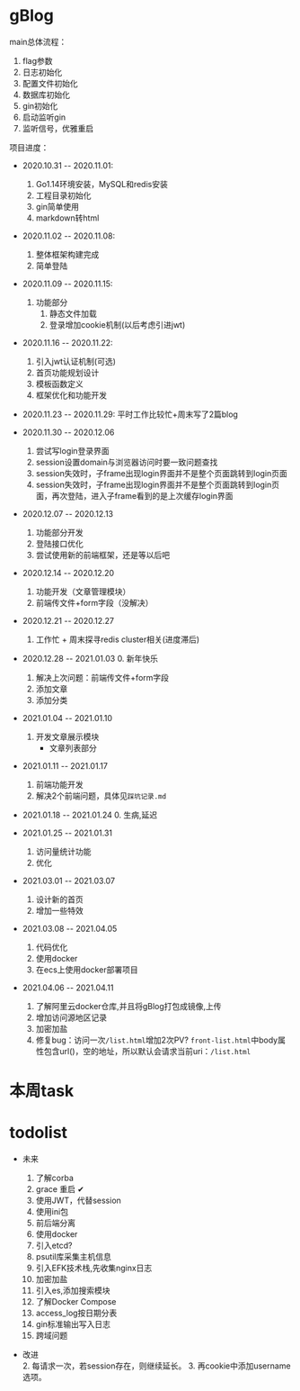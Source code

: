 # gBlog
main总体流程：
1. flag参数
2. 日志初始化
3. 配置文件初始化
4. 数据库初始化
5. gin初始化
6. 启动监听gin
7. 监听信号，优雅重启

项目进度：
- 2020.10.31 -- 2020.11.01: 
  1. Go1.14环境安装，MySQL和redis安装
  2. 工程目录初始化
  3. gin简单使用
  4. markdown转html
  
- 2020.11.02 -- 2020.11.08: 
  1. 整体框架构建完成
  2. 简单登陆
  
- 2020.11.09 -- 2020.11.15:
  1. 功能部分
      1. 静态文件加载
      2. 登录增加cookie机制(以后考虑引进jwt)
  
- 2020.11.16 -- 2020.11.22:
  1. 引入jwt认证机制(可选)
  2. 首页功能规划设计
  3. 模板函数定义
  4. 框架优化和功能开发
  
- 2020.11.23 -- 2020.11.29: 
  平时工作比较忙+周末写了2篇blog

- 2020.11.30 -- 2020.12.06
  1. 尝试写login登录界面
  2. session设置domain与浏览器访问时要一致问题查找
  3. session失效时，子frame出现login界面并不是整个页面跳转到login页面
  4. session失效时，子frame出现login界面并不是整个页面跳转到login页面，再次登陆，进入子frame看到的是上次缓存login界面

- 2020.12.07 -- 2020.12.13
  1. 功能部分开发
  2. 登陆接口优化
  3. 尝试使用新的前端框架，还是等以后吧

- 2020.12.14 -- 2020.12.20
  1. 功能开发（文章管理模块）
  2. 前端传文件+form字段（没解决）
  
- 2020.12.21 -- 2020.12.27
  1. 工作忙 + 周末探寻redis cluster相关(进度滞后)
 
- 2020.12.28 -- 2021.01.03
  0. 新年快乐
  1. 解决上次问题：前端传文件+form字段
  2. 添加文章
  3. 添加分类
  
- 2021.01.04 -- 2021.01.10
  1. 开发文章展示模块 
     - 文章列表部分 
     
- 2021.01.11 -- 2021.01.17
  1. 前端功能开发
  2. 解决2个前端问题，具体见`踩坑记录.md`

- 2021.01.18 -- 2021.01.24
  0. 生病,延迟

- 2021.01.25 -- 2021.01.31  
  1. 访问量统计功能
  2. 优化
  
- 2021.03.01 -- 2021.03.07
  1. 设计新的首页
  2. 增加一些特效

- 2021.03.08 -- 2021.04.05
  1. 代码优化
  2. 使用docker
  3. 在ecs上使用docker部署项目

- 2021.04.06 -- 2021.04.11
  1. 了解阿里云docker仓库,并且将gBlog打包成镜像,上传
  2. 增加访问源地区记录
  3. 加密加盐
  4. 修复bug：访问一次`/list.html`增加2次PV? `front-list.html`中body属性包含url()，空的地址，所以默认会请求当前uri：`/list.html`
  
  
# 本周task

# todolist  
- 未来
  1. 了解corba
  2. grace 重启 ✔
  3. 使用JWT，代替session
  4. 使用ini包
  5. 前后端分离
  6. 使用docker
  7. 引入etcd?
  8. psutil库采集主机信息
  9. 引入EFK技术栈,先收集nginx日志
  10. 加密加盐
  11. 引入es,添加搜索模块
  12. 了解Docker Compose
  13. access_log按日期分表
  14. gin标准输出写入日志
  15. 跨域问题
  
- 改进  
  2. 每请求一次，若session存在，则继续延长。
  3. 再cookie中添加username选项。